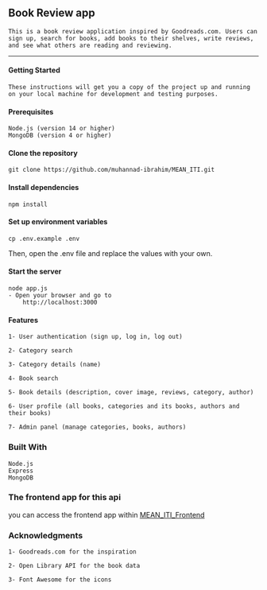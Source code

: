 ## Book Review app
`This is a book review application inspired by Goodreads.com. Users can sign up, search for books, add books to their shelves, write reviews, and see what others are reading and reviewing.`

<hr>

#### Getting Started
`These instructions will get you a copy of the project up and running on your local machine for development and testing purposes.`

#### Prerequisites
    Node.js (version 14 or higher)
    MongoDB (version 4 or higher)


#### Clone the repository
    git clone https://github.com/muhannad-ibrahim/MEAN_ITI.git

#### Install dependencies
    npm install
  
#### Set up environment variables
    cp .env.example .env
Then, open the .env file and replace the values with your own.


#### Start the server
    node app.js
    - Open your browser and go to
        http://localhost:3000


#### Features
    1- User authentication (sign up, log in, log out)

    2- Category search

    3- Category details (name)

    4- Book search

    5- Book details (description, cover image, reviews, category, author)

    6- User profile (all books, categories and its books, authors and their books)

    7- Admin panel (manage categories, books, authors)

### Built With
    Node.js
    Express
    MongoDB
    
### The frontend app for this api
you can access the frontend app within [MEAN_ITI_Frontend](https://github.com/omaramgad1/MEAN-Stack-iTi-FrontEnd)
 
 
### Acknowledgments
    1- Goodreads.com for the inspiration

    2- Open Library API for the book data

    3- Font Awesome for the icons
